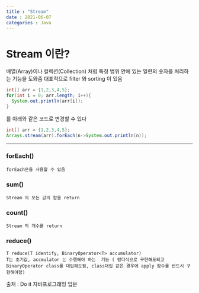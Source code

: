 ```yaml
---
title : "Stream"
date : 2021-06-07
categories : Java
---
```


# Stream 이란?  
  배열(Array)이나 컬렉션(Collection) 처럼 특정 범위 안에 있는 일련의 숫자를  처리하는 기능을 도와줌
  대표적으로 filter 와 sorting 이 있음
    
    
```java
int[] arr = {1,2,3,4,5};
for(int i = 0; arr.length; i++){
  System.out.println(arr[i]);
}
```
를 아래와 같은 코드로 변경할 수 있다

```java
int[] arr = {1,2,3,4,5};
Arrays.stream(arr).forEach(n->System.out.println(n));
```

---
### forEach()
    forEach문을 사용할 수 있음

### sum()
    Stream 의 모든 값의 합을 return
    
### count()
    Stream 의 개수를 return

### reduce()
    T reduce(T identify, BinaryOperator<T> accumulator)
    T는 초기값, accmulator 는 수행해야 하는  기능 ( 람다식으로 구현해도되고 BinaryOperator class를 대입해도됨, class대입 같은 경우에 apply 함수를 반드시 구현해야함)
    
출처 :  Do it 자바프로그래밍 입문

